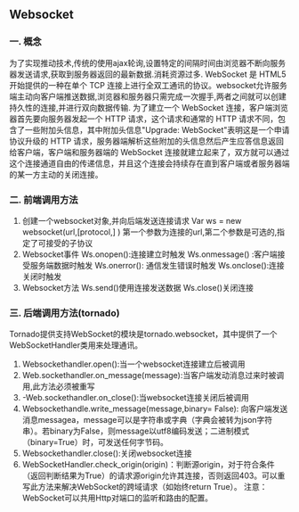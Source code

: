 ## Websocket
### 一. 概念
为了实现推动技术,传统的使用ajax轮询,设置特定的间隔时间由浏览器不断向服务器发送请求,获取到服务器返回的最新数据.消耗资源过多.
WebSocket 是 HTML5 开始提供的一种在单个 TCP 连接上进行全双工通讯的协议。websocket允许服务端主动向客户端推送数据,浏览器和服务器只需完成一次握手,两者之间就可以创建持久性的连接,并进行双向数据传输.
为了建立一个 WebSocket 连接，客户端浏览器首先要向服务器发起一个 HTTP 请求，这个请求和通常的 HTTP 请求不同，包含了一些附加头信息，其中附加头信息"Upgrade: WebSocket"表明这是一个申请协议升级的 HTTP 请求，服务器端解析这些附加的头信息然后产生应答信息返回给客户端，客户端和服务器端的 WebSocket 连接就建立起来了，双方就可以通过这个连接通道自由的传递信息，并且这个连接会持续存在直到客户端或者服务器端的某一方主动的关闭连接。
### 二. 前端调用方法
1.  创建一个websocket对象,并向后端发送连接请求
Var ws = new websocket(url,[protocol,] ) 
第一个参数为连接的url,第二个参数是可选的,指定了可接受的子协议
2. Websocket事件
Ws.onopen():连接建立时触发
Ws.onmessage() :客户端接受服务端数据时触发
Ws.onerror(): 通信发生错误时触发
Ws.onclose():连接关闭时触发
3.  Websocket方法
Ws.send()使用连接发送数据
Ws.close()关闭连接
### 三. 后端调用方法(tornado)
Tornado提供支持WebSocket的模块是tornado.websocket，其中提供了一个WebSocketHandler类用来处理通讯。
1. Websockethandler.open():当一个websocket连接建立后被调用
2. Web.sockethandler.on_message(message):当客户端发动消息过来时被调用,此方法必须被重写
3. -Web.sockethandler.on_close():当websocket连接关闭后被调用
4. Websockethandle.write_message(message,binary= False): 向客户端发送消息messagea，message可以是字符串或字典（字典会被转为json字符串）。若binary为False，则message以utf8编码发送；二进制模式（binary=True）时，可发送任何字节码。
5. Websockethandler.close():关闭websocket连接
6. WebSocketHandler.check_origin(origin)：判断源origin，对于符合条件（返回判断结果为True）的请求源origin允许其连接，否则返回403。可以重写此方法来解决WebSocket的跨域请求（如始终return True）。
注意：WebSocket可以共用Http对端口的监听和路由的配置。